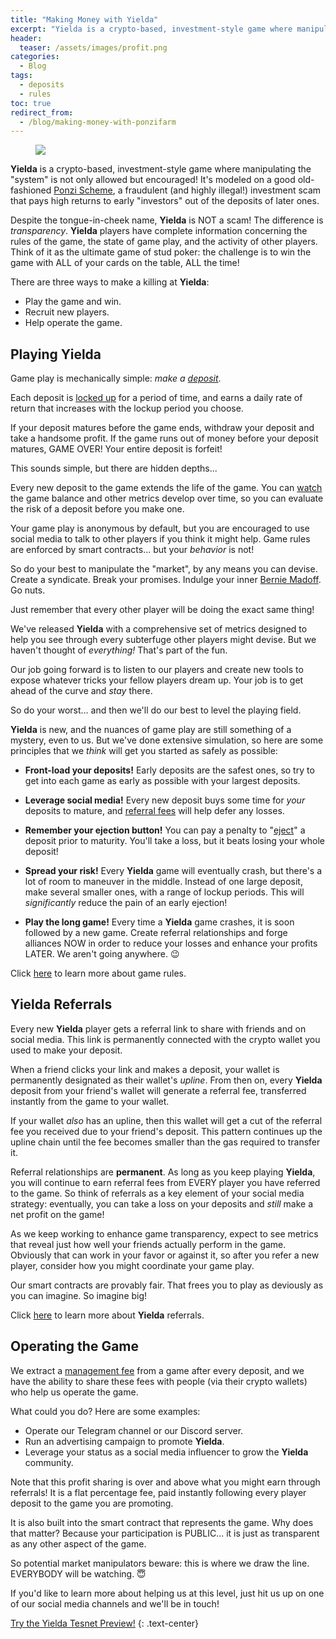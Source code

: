 ```yaml
---
title: "Making Money with Yielda"
excerpt: "Yielda is a crypto-based, investment-style game where manipulating the 'system' is not only allowed but encouraged! Here's how to make it work for you."
header:
  teaser: /assets/images/profit.png
categories:
  - Blog
tags:
  - deposits
  - rules
toc: true
redirect_from:
  - /blog/making-money-with-ponzifarm
---
```


<figure class="align-left" style="margin-top: 10px; margin-bottom: 10px; width: 150px;">
    <img src="{{ site.url }}{{ site.baseurl }}/assets/images/profit.png">
</figure>

**Yielda** is a crypto-based, investment-style game where manipulating the "system" is not only allowed but encouraged! It's modeled on a good old-fashioned [Ponzi Scheme](https://en.wikipedia.org/wiki/Ponzi_scheme), a fraudulent (and highly illegal!) investment scam that pays high returns to early "investors" out of the deposits of later ones.

Despite the tongue-in-cheek name, **Yielda** is NOT a scam! The difference is _transparency_. **Yielda** players have complete information concerning the rules of the game, the state of game play, and the activity of other players. Think of it as the ultimate game of stud poker: the challenge is to win the game with ALL of your cards on the table, ALL the time!

There are three ways to make a killing at **Yielda**:

* Play the game and win.
* Recruit new players.
* Help operate the game.

## Playing Yielda

Game play is mechanically simple: _make a [deposit](/blog/deposits)_. 

Each deposit is [locked up](/blog/deposits#lockup-period) for a period of time, and earns a daily rate of return that increases with the lockup period you choose. 

If your deposit matures before the game ends, withdraw your deposit and take a handsome profit. If the game runs out of money before your deposit matures, GAME OVER! Your entire deposit is forfeit!

This sounds simple, but there are hidden depths...

Every new deposit to the game extends the life of the game. You can [watch](/blog/game-summary) the game balance and other metrics develop over time, so you can evaluate the risk of a deposit before you  make one.

Your game play is anonymous by default, but you are encouraged to use social media to talk to other players if you think it might help. Game rules are enforced by smart contracts... but your _behavior_ is not! 

So do your best to manipulate the "market", by any means you can devise. Create a syndicate. Break your promises. Indulge your inner [Bernie Madoff](https://en.wikipedia.org/wiki/Bernie_Madoff). Go nuts.

Just remember that every other player will be doing the exact same thing!

We've released **Yielda** with a comprehensive set of metrics designed to help you see through every subterfuge other players might devise. But we haven't thought of _everything!_ That's part of the fun. 

Our job going forward is to listen to our players and create new tools to expose whatever tricks your fellow players dream up. Your job is to get ahead of the curve and _stay_ there.

So do your worst... and then we'll do our best to level the playing field.

**Yielda** is new, and the nuances of game play are still something of a mystery, even to us. But we've done extensive simulation, so here are some principles that we _think_ will get you started as safely as possible:

* **Front-load your deposits!** Early deposits are the safest ones, so try to get into each game as early as possible with your largest deposits.

* **Leverage social media!** Every new deposit buys some time for _your_ deposits to mature, and [referral fees](/blog/referrals) will help defer any losses.

* **Remember your ejection button!** You can pay a penalty to "[eject](/blog/deposits#ejection)" a deposit prior to maturity. You'll take a loss, but it beats losing your whole deposit!

* **Spread your risk!** Every **Yielda** game will eventually crash, but there's a lot of room to maneuver in the middle. Instead of one large deposit, make several smaller ones, with a range of lockup periods. This will _significantly_ reduce the pain of an early ejection!

* **Play the long game!** Every time a **Yielda** game crashes, it is soon followed by a new game. Create referral relationships and forge alliances NOW in order to reduce your losses and enhance your profits LATER. We aren't going anywhere. 😉

Click [here](/blog/game-rules) to learn more about game rules.

## Yielda Referrals

Every new **Yielda** player gets a referral link to share with friends and on social media. This link is permanently connected with the crypto wallet you used to make your deposit.

When a friend clicks your link and makes a deposit, your wallet is permanently designated as their wallet's _upline_. From then on, every **Yielda** deposit from your friend's wallet will generate a referral fee, transferred instantly from the game to your wallet.

If your wallet _also_ has an upline, then this wallet will get a cut of the referral fee you received due to your friend's deposit. This pattern continues up the upline chain until the fee becomes smaller than the gas required to transfer it.

Referral relationships are **permanent**. As long as you keep playing **Yielda**, you will continue to earn referral fees from EVERY player you have referred to the game. So think of referrals as a key element of your social media strategy: eventually, you can take a loss on your deposits and _still_ make a net profit on the game!

As we keep working to enhance game transparency, expect to see metrics that reveal just how well your friends actually perform in the game. Obviously that can work in your favor or against it, so after you refer a new player, consider how you might coordinate your game play. 

Our smart contracts are provably fair. That frees you to play as deviously as you can imagine. So imagine big!

Click [here](/blog/referrals) to learn more about **Yielda** referrals.

## Operating the Game

We extract a [management fee](/blog/game-rules#management-fee) from a game after every deposit, and we have the ability to share these fees with people (via their crypto wallets) who help us operate the game.

What could you do? Here are some examples:

* Operate our Telegram channel or our Discord server.
* Run an advertising campaign to promote **Yielda**.
* Leverage your status as a social media influencer to grow the **Yielda** community.

Note that this profit sharing is over and above what you might earn through referrals! It is a flat percentage fee, paid instantly following every player deposit to the game you are promoting.

It is also built into the smart contract that represents the game. Why does that matter? Because your participation is PUBLIC... it is just as transparent as any other aspect of the game.

So potential market manipulators beware: this is where we draw the line. EVERYBODY will be watching. 😇

If you'd like to learn more about helping us at this level, just hit us up on one of our social media channels and we'll be in touch!

<a class="btn btn--primary btn--large" href="https://preview.yielda.io" target="blank">Try the Yielda Tesnet Preview!</a>
{:  .text-center}
